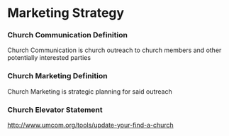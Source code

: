 # Marketing Strategy

### Church Communication Definition

Church Communication is church outreach to church members and other potentially interested parties

### Church Marketing Definition

Church Marketing is strategic planning for said outreach

### Church Elevator Statement

http://www.umcom.org/tools/update-your-find-a-church